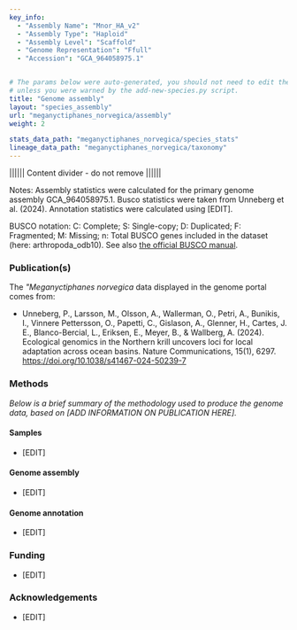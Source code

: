 ```yaml
---
key_info:
  - "Assembly Name": "Mnor_HA_v2"
  - "Assembly Type": "Haploid"
  - "Assembly Level": "Scaffold"
  - "Genome Representation": "Ffull"
  - "Accession": "GCA_964058975.1"


# The params below were auto-generated, you should not need to edit them...
# unless you were warned by the add-new-species.py script.
title: "Genome assembly"
layout: "species_assembly"
url: "meganyctiphanes_norvegica/assembly"
weight: 2

stats_data_path: "meganyctiphanes_norvegica/species_stats"
lineage_data_path: "meganyctiphanes_norvegica/taxonomy"
---
```


|||||| Content divider - do not remove ||||||

Notes: Assembly statistics were calculated for the primary genome assembly GCA_964058975.1. Busco statistics were taken from Unneberg et al. (2024). Annotation statistics were calculated using [EDIT].

BUSCO notation: C: Complete; S: Single-copy; D: Duplicated; F: Fragmented; M: Missing; n: Total BUSCO genes included in the dataset (here: arthropoda_odb10). See also [the official BUSCO manual](https://busco.ezlab.org/busco_userguide.html#interpreting-the-results).

### Publication(s)

The *"Meganyctiphanes norvegica* data displayed in the genome portal comes from:

- <p> Unneberg, P., Larsson, M., Olsson, A., Wallerman, O., Petri, A., Bunikis, I., Vinnere Pettersson, O., Papetti, C., Gislason, A., Glenner, H., Cartes, J. E., Blanco-Bercial, L., Eriksen, E., Meyer, B., & Wallberg, A. (2024). Ecological genomics in the Northern krill uncovers loci for local adaptation across ocean basins. Nature Communications, 15(1), 6297. <a href="https://doi.org/10.1038/s41467-024-50239-7"> https://doi.org/10.1038/s41467-024-50239-7</a></p>

### Methods

*Below is a brief summary of the methodology used to produce the genome data, based on [ADD INFORMATION ON PUBLICATION HERE].*

#### Samples

- [EDIT]

#### Genome assembly

- [EDIT]

#### Genome annotation

- [EDIT]

### Funding

- [EDIT]

### Acknowledgements

- [EDIT]
